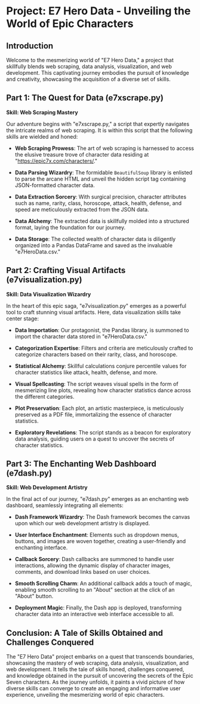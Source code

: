 # Project: E7 Hero Data - Unveiling the World of Epic Characters

## Introduction

Welcome to the mesmerizing world of "E7 Hero Data," a project that skillfully blends web scraping, data analysis, visualization, and web development. This captivating journey embodies the pursuit of knowledge and creativity, showcasing the acquisition of a diverse set of skills.

## Part 1: The Quest for Data (e7xscrape.py)

**Skill: Web Scraping Mastery**

Our adventure begins with "e7xscrape.py," a script that expertly navigates the intricate realms of web scraping. It is within this script that the following skills are wielded and honed:

- **Web Scraping Prowess**: The art of web scraping is harnessed to access the elusive treasure trove of character data residing at "https://epic7x.com/characters/."

- **Data Parsing Wizardry**: The formidable `BeautifulSoup` library is enlisted to parse the arcane HTML and unveil the hidden script tag containing JSON-formatted character data.

- **Data Extraction Sorcery**: With surgical precision, character attributes such as name, rarity, class, horoscope, attack, health, defense, and speed are meticulously extracted from the JSON data.

- **Data Alchemy**: The extracted data is skillfully molded into a structured format, laying the foundation for our journey.

- **Data Storage**: The collected wealth of character data is diligently organized into a Pandas DataFrame and saved as the invaluable "e7HeroData.csv."

## Part 2: Crafting Visual Artifacts (e7visualization.py)

**Skill: Data Visualization Wizardry**

In the heart of this epic saga, "e7visualization.py" emerges as a powerful tool to craft stunning visual artifacts. Here, data visualization skills take center stage:

- **Data Importation**: Our protagonist, the Pandas library, is summoned to import the character data stored in "e7HeroData.csv."

- **Categorization Expertise**: Filters and criteria are meticulously crafted to categorize characters based on their rarity, class, and horoscope.

- **Statistical Alchemy**: Skillful calculations conjure percentile values for character statistics like attack, health, defense, and more.

- **Visual Spellcasting**: The script weaves visual spells in the form of mesmerizing line plots, revealing how character statistics dance across the different categories.

- **Plot Preservation**: Each plot, an artistic masterpiece, is meticulously preserved as a PDF file, immortalizing the essence of character statistics.

- **Exploratory Revelations**: The script stands as a beacon for exploratory data analysis, guiding users on a quest to uncover the secrets of character statistics.

## Part 3: The Enchanting Web Dashboard (e7dash.py)

**Skill: Web Development Artistry**

In the final act of our journey, "e7dash.py" emerges as an enchanting web dashboard, seamlessly integrating all elements:

- **Dash Framework Wizardry**: The Dash framework becomes the canvas upon which our web development artistry is displayed.

- **User Interface Enchantment**: Elements such as dropdown menus, buttons, and images are woven together, creating a user-friendly and enchanting interface.

- **Callback Sorcery**: Dash callbacks are summoned to handle user interactions, allowing the dynamic display of character images, comments, and download links based on user choices.

- **Smooth Scrolling Charm**: An additional callback adds a touch of magic, enabling smooth scrolling to an "About" section at the click of an "About" button.

- **Deployment Magic**: Finally, the Dash app is deployed, transforming character data into an interactive web interface accessible to all.

## Conclusion: A Tale of Skills Obtained and Challenges Conquered

The "E7 Hero Data" project embarks on a quest that transcends boundaries, showcasing the mastery of web scraping, data analysis, visualization, and web development. It tells the tale of skills honed, challenges conquered, and knowledge obtained in the pursuit of uncovering the secrets of the Epic Seven characters. As the journey unfolds, it paints a vivid picture of how diverse skills can converge to create an engaging and informative user experience, unveiling the mesmerizing world of epic characters.
